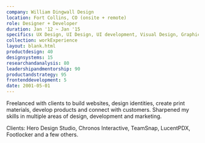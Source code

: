 ```yaml
---
company: William Dingwall Design
location: Fort Collins, CO (onsite + remote)
role: Designer + Developer
duration: Jan '12 ~ Jan '15
specifics: UX Design, UI Design, UI development, Visual Design, Graphic Design, A/B Testing, Analytics, Usability Testing, Customer Interviews, Mentoring, React, Ruby, Git, Remote work
collection: workExperience
layout: blank.html
productdesign: 40
designsystems: 15
researchandanalysis: 80
leadershipandmentorship: 90
productandstrategy: 95
frontenddevelopment: 5
date: 2001-05-01
---
```


Freelanced with clients to build websites, design identities, create print materials, develop products and connect with customers. Sharpened my skills in multiple areas of design, development and marketing.

Clients: Hero Design Studio, Chronos Interactive, TeamSnap, LucentPDX, Footlocker and a few others.
